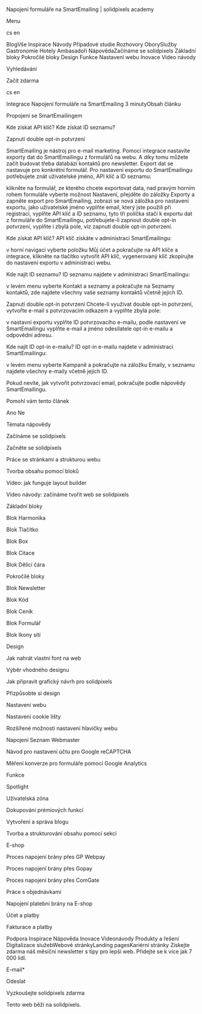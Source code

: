 <p>Napojení formuláře na SmartEmailing | solidpixels academy</p>
<p>Menu</p>
<p>cs en</p>
<p>BlogVše Inspirace Návody Případové studie Rozhovory OborySlužby Gastronomie Hotely Ambasadoři NápovědaZačínáme se solidpixels Základní bloky Pokročilé bloky Design Funkce Nastavení webu Inovace Video návody</p>
<p>Vyhledávání</p>
<p>Začít zdarma</p>
<p>cs en</p>
<p>Integrace
Napojení formuláře na SmartEmailing
3 minutyObsah článku</p>
<p>Propojení se SmartEmailingem</p>
<p>Kde získat API klíč?
Kde získat ID seznamu? </p>
<p>Zapnutí double opt-in potvrzení</p>
<p>SmartEmailing je nástroj pro e-mail marketing. Pomocí integrace nastavíte exporty dat do SmartEmailingu z formulářů na webu. A díky tomu můžete začít budovat třeba databázi kontaktů pro newsletter.
Export dat se nastavuje pro konkrétní formulář. Pro nastavení exportu do SmartEmailingu potřebujete znát uživatelské jméno, API klíč a ID seznamu:</p>
<p>klikněte na formulář, ze kterého chcete exportovat data,
nad pravým horním rohem formuláře vyberte možnost Nastavení,
přejděte do záložky Exporty a zapněte export pro SmartEmailing,
zobrazí se nová záložka pro nastavení exportu,
jako uživatelské jméno vyplňte email, který jste použili při registraci,
vyplňte API klíč a ID seznamu,
tyto tři políčka stačí k exportu dat z formuláře do SmartEmailingu, potřebujete-li zapnout double opt-in potvrzení, vyplňte i zbylá pole, viz zapnutí double opt-in potvrzení.</p>
<p>Kde získat API klíč?
API klíč získáte v administraci SmartEmailingu: </p>
<p>v horní navigaci vyberte položku Můj účet a pokračujte na API klíče a integrace,
klikněte na tlačítko vytvořit API klíč,
vygenerovaný klíč zkopírujte do nastavení exportu v administraci webu.</p>
<p>Kde najít ID seznamu?
ID seznamu najdete v administraci SmartEmailingu:</p>
<p>v levém menu vyberte Kontakt a seznamy a pokračujte na Seznamy kontaktů,
zde najdete všechny vaše seznamy kontaktů včetně jejich ID.  </p>
<p>Zapnutí double opt-in potvrzení
Chcete-li využívat double opt-in potvrzení, vytvořte e-mail s potvrzovacím odkazem a vyplňte zbylá pole:</p>
<p>v nastavní exportu vyplňte ID potvrzovacího e-mailu,
podle nastavení ve SmartEmailingu vyplňte e-mail a jméno odesílatele opt-in e-mailu a odpovědní adresu.</p>
<p>Kde najít ID opt-in e-mailu?
ID opt-in e-mailu najdete v administraci SmartEmailingu:</p>
<p>v levém menu vyberte Kampaně a pokračujte na záložku Emaily,
v seznamu najdete všechny e-maily včetně jejich ID.</p>
<p>Pokud nevíte, jak vytvořit potvrzovací email, pokračujte podle nápovědy SmartEmailingu.</p>
<p>Pomohl vám tento článek</p>
<p>Ano
Ne</p>
<p>Témata nápovědy</p>
<p>Začínáme se solidpixels</p>
<p>Začněte se solidpixels</p>
<p>Práce se stránkami a strukturou webu</p>
<p>Tvorba obsahu pomocí bloků</p>
<p>Video: jak funguje layout builder </p>
<p>Video návody: začínáme tvořit web se solidpixels</p>
<p>Základní bloky</p>
<p>Blok Harmonika</p>
<p>Blok Tlačítko</p>
<p>Blok Box</p>
<p>Blok Citace</p>
<p>Blok Dělící čára</p>
<p>Pokročilé bloky</p>
<p>Blok Newsletter</p>
<p>Blok Kód</p>
<p>Blok Ceník</p>
<p>Blok Formulář</p>
<p>Blok Ikony sítí</p>
<p>Design</p>
<p>Jak nahrát vlastní font na web</p>
<p>Výběr vhodného designu</p>
<p>Jak připravit grafický návrh pro solidpixels</p>
<p>Přizpůsobte si design</p>
<p>Nastavení webu</p>
<p>Nastavení cookie lišty</p>
<p>Rozšířené možnosti nastavení hlavičky webu</p>
<p>Napojení Seznam Webmaster</p>
<p>Návod pro nastavení účtu pro Google reCAPTCHA</p>
<p>Měření konverze pro formuláře pomocí Google Analytics</p>
<p>Funkce</p>
<p>Spotlight</p>
<p>Uživatelská zóna</p>
<p>Dokupování prémiových funkcí</p>
<p>Vytvoření a správa blogu</p>
<p>Tvorba a strukturování obsahu pomocí sekcí</p>
<p>E-shop</p>
<p>Proces napojení brány přes GP Webpay</p>
<p>Proces napojení brány přes Gopay</p>
<p>Proces napojení brány přes ComGate</p>
<p>Práce s objednávkami</p>
<p>Napojení platební brány na E-shop</p>
<p>Účet a platby</p>
<p>Fakturace a platby</p>
<p>Podpora
 Inspirace
Nápověda
Inovace
Videonávody
 Produkty a řešení
 Digitalizace služebWebové stránkyLanding pagesKariérní stránky Získejte zdarma náš měsíční newsletter s tipy pro lepší web. Přidejte se k více jak 7 000 lidí.</p>
<p>E-mail*</p>
<p>Odeslat</p>
<p>Vyzkoušejte solidpixels zdarma</p>
<p>Tento web běží na solidpixels.</p>